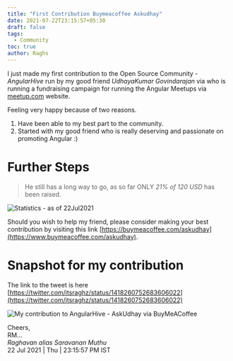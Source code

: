 ```yaml
---
title: "First Contribution Buymeacoffee Askudhay"
date: 2021-07-22T23:15:57+05:30
draft: false
tags:
  - Community
toc: true
author: Raghs
---
```


I just made my first contribution to the Open Source Community - *AngularHive* run by my good friend *UdhayaKumar Govindarajan* via who is running a fundraising campaign for running the Angular Meetups via [meetup.com](https://www.meetup.com/angular-hive/) website. 

<!--more-->

Feeling very happy because of two reasons. 

1. Have  been able to my best part to the community. 
2. Started with my good friend who is really deserving and passionate on promoting Angular :) 

# Further Steps 

> He still has a long way to go, as so far ONLY *21% of 120 USD* has been raised. 

<img src="https://raghsonline.com/community/askudhay-buymeacoffee-statistics-22Jul2021.JPG" alt="Statistics - as of 22Jul2021"/>

Should you wish to help my friend, please consider making your best contribution by visiting this link [https://buymeacoffee.com/askudhay](https://www.buymeacoffee.com/askudhay). 


# Snapshot for my contribution 

The link to the tweet is here [https://twitter.com/itsraghz/status/1418260752683606022](https://twitter.com/itsraghz/status/1418260752683606022)

<img src="https://raghsonline.com/community/first-community-support-buymeacoffee-askudhay-22Jul2021.JPG" alt="My contribution to AngularHive - AskUdhay via BuyMeACoffee"/>


Cheers,\
RM...\
_Raghavan alias Saravanan Muthu_\
22 Jul 2021 | Thu | 23:15:57 PM IST
